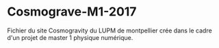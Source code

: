 # Cosmograve-M1-2017
Fichier du site Cosmogravity du LUPM de montpellier crée dans le cadre d'un projet de master 1 physique numérique.
